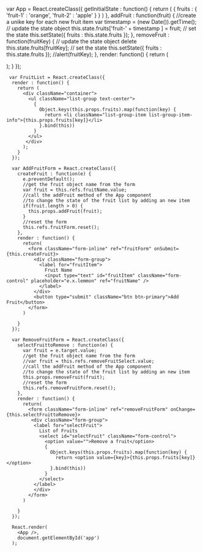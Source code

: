 var App = React.createClass({
  getInitialState : function() {
    return (
      {
        fruits : {
          'fruit-1' : 'orange',
          'fruit-2' : 'apple'
        }
      }
     )
    },
    addFruit : function(fruit) {
      //create a unike key for each new fruit item
      var timestamp = (new Date()).getTime();
      // update the state object
      this.state.fruits['fruit-' + timestamp ] = fruit;
      // set the state
      this.setState({ fruits : this.state.fruits });
     },
     removeFruit : function(fruitKey) {
      // update the state object
      delete this.state.fruits[fruitKey];
      // set the state
      this.setState({ fruits : this.state.fruits });
      //alert(fruitKey);
     },
     render: function() {
      return (
        <div className="component-wrapper">
          <FruitList fruits={this.state.fruits} />
          <AddFruitForm addFruit={this.addFruit} />
          <RemoveFruitForm removeFruit={this.removeFruit} fruits={this.state.fruits} />
        </div>
       );
      }
     });

     var FruitList = React.createClass({
      render : function() {
        return (
          <div className="container">
            <ul className="list-group text-center">
              {
                Object.keys(this.props.fruits).map(function(key) {
                  return <li className="list-group-item list-group-item-info">{this.props.fruits[key]}</li>
                }.bind(this))
              }
            </ul>
           </div>
          );
        }
      });

      var AddFruitForm = React.createClass({
        createFruit : function(e) {
          e.preventDefault();
          //get the fruit object name from the form
          var fruit = this.refs.fruitName.value;
          //call the addFruit method of the App component
          //to change the state of the fruit list by adding an new item
          if(fruit.length > 0) {
            this.props.addFruit(fruit);
          }
          //reset the form
          this.refs.fruitForm.reset();
        },
        render : function() {
          return(
            <form className="form-inline" ref="fruitForm" onSubmit={this.createFruit}>
              <div className="form-group">
                <label for="fruitItem">
                  Fruit Name
                  <input type="text" id="fruitItem" className="form-control" placeholder="e.x.lemmon" ref="fruitName" />
                </label>
              </div>
              <button type="submit" className="btn btn-primary">Add Fruit</button>
            </form>
          )

        }
      });

      var RemoveFruitForm = React.createClass({
        selectFruittoRemove : function(e) {
          var fruit = e.target.value;
          //get the fruit object name from the form
          //var fruit = this.refs.removeFruitSelect.value;
          //call the addFruit method of the App component
          //to change the state of the fruit list by adding an new item
          this.props.removeFruit(fruit);
          //reset the form
          this.refs.removeFruitForm.reset();
        },
        render : function() {
          return(
            <form className="form-inline" ref="removeFruitForm" onChange={this.selectFruittoRemove}>
             <div className="form-group">
              <label for="selectFruit">
                List of Fruits
                <select id="selectFruit" className="form-control">
                  <option value="">Remove a fruit</option>
                  {
                    Object.keys(this.props.fruits).map(function(key) {
                      return <option value={key}>{this.props.fruits[key]}</option>
                    }.bind(this))
                  }
                </select>
              </label>
              </div>
            </form>
          )

        }
      });

      React.render(
        <App />,
        document.getElementById('app')
      );
